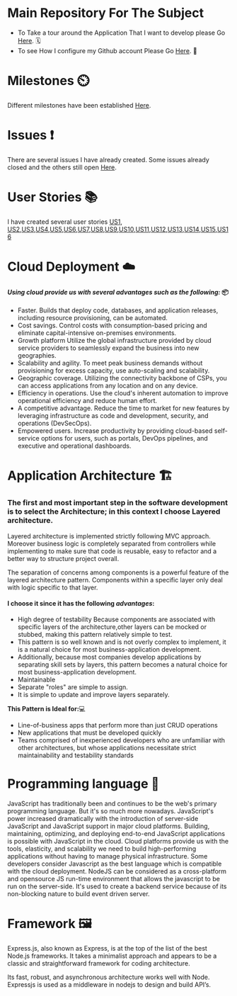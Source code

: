 

# Main Repository For The Subject
- To Take a tour around the Application That I want to develop please Go [Here](https://github.com/khawla-k-banydomi/ActivityScheduler/blob/main/doc/Description.md). 🗓️
- To see How I configure my Github account Please Go [Here](https://github.com/khawla-k-banydomi/ActivityScheduler/blob/main/doc/Configuration.md). 🔧

# Milestones ⏲️
Different milestones have been established [Here](https://github.com/khawla-k-banydomi/ActivityScheduler/milestones).
# Issues ❗
There are several issues I have already created.
Some issues already closed and the others still open [Here](https://github.com/khawla-k-banydomi/ActivityScheduler/issues).
# User Stories 📚
I have created several user stories [US1](https://github.com/khawla-k-banydomi/ActivityScheduler/issues/4), [US2](https://github.com/khawla-k-banydomi/ActivityScheduler/issues/5),[US3](https://github.com/khawla-k-banydomi/ActivityScheduler/issues/6),[US4](https://github.com/khawla-k-banydomi/ActivityScheduler/issues/7),[US5](https://github.com/khawla-k-banydomi/ActivityScheduler/issues/8),[US6](https://github.com/khawla-k-banydomi/ActivityScheduler/issues/9),[US7](https://github.com/khawla-k-banydomi/ActivityScheduler/issues/10),[US8](https://github.com/khawla-k-banydomi/ActivityScheduler/issues/11),[US9](https://github.com/khawla-k-banydomi/ActivityScheduler/issues/12),[US10](https://github.com/khawla-k-banydomi/ActivityScheduler/issues/13),[US11](https://github.com/khawla-k-banydomi/ActivityScheduler/issues/14),[US12](https://github.com/khawla-k-banydomi/ActivityScheduler/issues/15),[US13](https://github.com/khawla-k-banydomi/ActivityScheduler/issues/16),[US14](https://github.com/khawla-k-banydomi/ActivityScheduler/issues/17),[US15](https://github.com/khawla-k-banydomi/ActivityScheduler/issues/18),[US16](https://github.com/khawla-k-banydomi/ActivityScheduler/issues/19) 


# Cloud Deployment ☁️
#### *Using cloud provide us with several advantages such as the following:* 📦
- Faster. Builds that deploy code, databases, and application releases, including resource provisioning, can be automated.
- Cost savings. Control costs with consumption-based pricing and eliminate capital-intensive on-premises environments.
- Growth platform Utilize the global infrastructure provided by cloud service providers to seamlessly expand the business into new geographies.
- Scalability and agility. To meet peak business demands without provisioning for excess capacity, use auto-scaling and scalability.
- Geographic coverage. Utilizing the connectivity backbone of CSPs, you can access applications from any location and on any device.
- Efficiency in operations. Use the cloud's inherent automation to improve operational efficiency and reduce human effort.
- A competitive advantage. Reduce the time to market for new features by leveraging infrastructure as code and development, security, and operations (DevSecOps).
- Empowered users. Increase productivity by providing cloud-based self-service options for users, such as portals, DevOps pipelines, and executive and operational dashboards.
 
 
 
 # Application Architecture 🏗️
### The first and most important step in the software development is to select the Architecture; in this context I choose Layered architecture.

Layered architecture is implemented strictly following MVC approach. Moreover business logic is 
completely separated from controllers while implementing to make sure that code is reusable, 
easy to refactor and a better way to structure project overall.

The separation of concerns among components is a powerful feature of the layered architecture pattern.
Components within a specific layer only deal with logic specific to that layer.


#### I choose it since it has the following *advantages*:
- High degree of testability Because components are associated with specific layers of the architecture,other layers can be mocked or stubbed, making this pattern relatively simple to test.
- This pattern is so well known and is not overly complex to implement, it is a natural choice for most business-application development.
- Additionally, because most companies develop applications by separating skill sets by layers, this pattern becomes a natural choice for most business-application development.
- Maintainable
- Separate "roles" are simple to assign.
- It is simple to update and improve layers separately.

**This Pattern is Ideal for:**💻

- Line-of-business apps that perform more than just CRUD operations
- New applications that must be developed quickly
- Teams comprised of inexperienced developers who are unfamiliar with other architectures, but whose applications necessitate strict maintainability and testability standards
 
 
 

# Programming language 📜
JavaScript has traditionally been and continues to be the web's primary programming language. But it's so much more nowadays. JavaScript's power increased dramatically with the introduction of server-side JavaScript and JavaScript support in major cloud platforms. Building, maintaining, optimizing, and deploying end-to-end JavaScript applications is possible with JavaScript in the cloud.
Cloud platforms provide us with the tools, elasticity, and scalability we need to build high-performing applications without having to manage physical infrastructure. 
Some developers consider Javascript as the best language which is compatible with the cloud deployment.
NodeJS can be considered as a cross-platform and opensource JS run-time environment that allows the javascript to be run on the server-side.
It's used to create a backend service because of its non-blocking nature to build event driven server.



# Framework 🖼️
Express.js, also known as Express, is at the top of the list of the best Node.js frameworks. It takes a minimalist approach and appears to be a classic and straightforward framework for coding architecture.

Its fast, robust, and asynchronous architecture works well with Node. Expressjs is used as a middleware in nodejs to design and build API’s.
